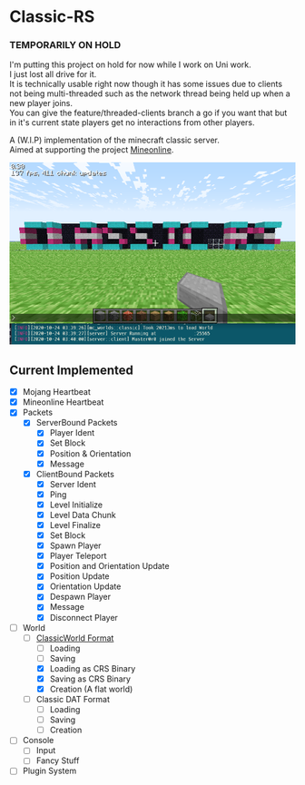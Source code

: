 # Classic-RS

### TEMPORARILY ON HOLD
I'm putting this project on hold for now while I work on Uni work.\
I just lost all drive for it.\
It is technically usable right now though it has some issues due to clients not being multi-threaded such as the network thread being held up when a new player joins.\
You can give the feature/threaded-clients branch a go if you want that but in it's current state players get no interactions from other players.

A (W.I.P) implementation of the minecraft classic server.\
Aimed at supporting the project [Mineonline](http://mineonline.codie.gg/).

![Image of Classic.RS written in game in Trans Colours](https://github.com/Master0r0/classic-mc-rs/raw/dev/screenshots/splash.png)

## Current Implemented
- [X] Mojang Heartbeat
- [X] Mineonline Heartbeat
- [X] Packets
    - [X] ServerBound Packets
        - [X] Player Ident
        - [X] Set Block
        - [X] Position & Orientation
        - [X] Message
    - [X] ClientBound Packets
        - [X] Server Ident
        - [X] Ping
        - [X] Level Initialize
        - [X] Level Data Chunk
        - [X] Level Finalize
        - [X] Set Block
        - [X] Spawn Player
        - [X] Player Teleport
        - [X] Position and Orientation Update
        - [X] Position Update
        - [X] Orientation Update
        - [X] Despawn Player
        - [X] Message
        - [X] Disconnect Player
- [ ] World
    - [ ] [ClassicWorld Format](https://wiki.vg/ClassicWorld_file_format)
        - [ ] Loading
        - [ ] Saving
        - [X] Loading as CRS Binary
        - [X] Saving as CRS Binary
        - [X] Creation (A flat world)
    - [ ] Classic DAT Format
        - [ ] Loading
        - [ ] Saving
        - [ ] Creation
- [ ] Console
    - [ ] Input
    - [ ] Fancy Stuff
- [ ] Plugin System

